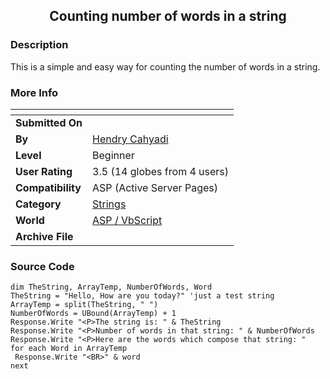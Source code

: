﻿<div align="center">

## Counting number of words in a string


</div>

### Description

This is a simple and easy way for counting the number of words in a string.
 
### More Info
 


<span>             |<span>
---                |---
**Submitted On**   |
**By**             |[Hendry Cahyadi](https://github.com/Planet-Source-Code/PSCIndex/blob/master/ByAuthor/hendry-cahyadi.md)
**Level**          |Beginner
**User Rating**    |3.5 (14 globes from 4 users)
**Compatibility**  |ASP \(Active Server Pages\)
**Category**       |[Strings](https://github.com/Planet-Source-Code/PSCIndex/blob/master/ByCategory/strings__4-26.md)
**World**          |[ASP / VbScript](https://github.com/Planet-Source-Code/PSCIndex/blob/master/ByWorld/asp-vbscript.md)
**Archive File**   |[](https://github.com/Planet-Source-Code/hendry-cahyadi-counting-number-of-words-in-a-string__4-6846/archive/master.zip)





### Source Code

```
dim TheString, ArrayTemp, NumberOfWords, Word
TheString = "Hello, How are you today?" 'just a test string
ArrayTemp = split(TheString, " ")
NumberOfWords = UBound(ArrayTemp) + 1
Response.Write "<P>The string is: " & TheString
Response.Write "<P>Number of words in that string: " & NumberOfWords
Response.Write "<P>Here are the words which compose that string: "
for each Word in ArrayTemp
 Response.Write "<BR>" & word
next
```

